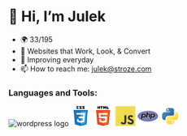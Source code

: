 # 👋 Hi, I’m Julek
- 🌍 33/195
- 🚀 Websites that Work, Look, & Convert
- 🌱 Improving everyday
- 📫 How to reach me: julek@stroze.com

<h3 align="left">Languages and Tools:</h3>
<p align="left"><img src="https://cdn.jsdelivr.net/gh/devicons/devicon/icons/wordpress/wordpress-original.svg" height="40" alt="wordpress logo" /> <img src="https://raw.githubusercontent.com/devicons/devicon/master/icons/css3/css3-original-wordmark.svg" alt="css3" width="40" height="40"/> <img src="https://raw.githubusercontent.com/devicons/devicon/master/icons/html5/html5-original-wordmark.svg" alt="html5" width="40" height="40"/> <img src="https://raw.githubusercontent.com/devicons/devicon/master/icons/javascript/javascript-original.svg" alt="javascript" width="40" height="40"/> <img src="https://raw.githubusercontent.com/devicons/devicon/master/icons/php/php-original.svg" alt="php" width="40" height="40"/> <img src="https://raw.githubusercontent.com/devicons/devicon/master/icons/python/python-original.svg" alt="python" width="40" height="40"/> </p>



